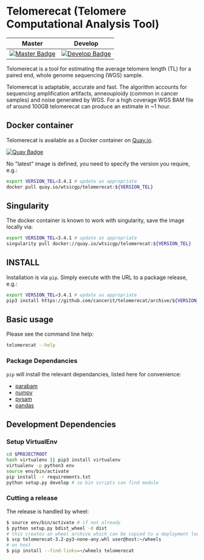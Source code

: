 # Telomerecat (Telomere Computational Analysis Tool)

| Master                                        | Develop                                         |
| --------------------------------------------- | ----------------------------------------------- |
| [![Master Badge][travis-master]][travis-base] | [![Develop Badge][travis-develop]][travis-base] |

Telomerecat is a tool for estimating the average telomere length (TL) for a paired end, whole genome sequencing (WGS) sample.

Telomerecat is adaptable, accurate and fast. The algorithm accounts for sequencing amplification artifacts, anneouploidy (common in cancer samples) and noise generated by WGS. For a high coverage WGS BAM file of around 100GB telomerecat can produce an estimate in ~1 hour.

## Docker container

Telomerecat is available as a Docker container on [Quay.io][quay-repo].

[![Quay Badge][quay-status]][quay-repo]

No "latest" image is defined, you need to specify the version you require, e.g.:

```bash
export VERSION_TEL=3.4.1 # update as appropriate
docker pull quay.io/wtsicgp/telomerecat:${VERSION_TEL}
```

## Singularity

The docker container is known to work with singularity, save the image locally via:

```bash
export VERSION_TEL=3.4.1 # update as appropriate
singularity pull docker://quay.io/wtsicgp/telomerecat:${VERSION_TEL}
```

## INSTALL

Installation is via `pip`.  Simply execute with the URL to a package release, e.g.:

```bash
export VERSION_TEL=3.4.1 # update as appropriate
pip3 install https://github.com/cancerit/telomerecat/archive/${VERSION_TEL}.tar.gz
```

## Basic usage

Please see the command line help:

```bash
telomerecat --help
```

### Package Dependancies

`pip` will install the relevant dependancies, listed here for convenience:

* [parabam](https://github.com/cancerit/parabam)
* [numpy](https://numpy.org/)
* [pysam](https://www.scipy.org/)
* [pandas](https://pandas.pydata.org/)

## Development Dependencies

### Setup VirtualEnv

```bash
cd $PROJECTROOT
hash virtualenv || pip3 install virtualenv
virtualenv -p python3 env
source env/bin/activate
pip install -r requirements.txt
python setup.py develop # so bin scripts can find module
```

### Cutting a release

The release is handled by wheel:

```bash
$ source env/bin/activate # if not already
$ python setup.py bdist_wheel -d dist
# this creates an wheel archive which can be copied to a deployment location, e.g.
$ scp telomerecat-3.2-py3-none-any.whl user@host:~/wheels
# on host
$ pip install --find-links=~/wheels telomerecat
```

<!-- Travis -->
[travis-base]: https://travis-ci.org/cancerit/telomerecat
[travis-master]: https://travis-ci.org/cancerit/telomerecat.svg?branch=master
[travis-develop]: https://travis-ci.org/cancerit/telomerecat.svg?branch=develop

<!-- Quay.io -->
[quay-status]: https://quay.io/repository/wtsicgp/telomerecat/status
[quay-repo]: https://quay.io/repository/wtsicgp/telomerecat
[quay-builds]: https://quay.io/repository/wtsicgp/telomerecat?tab=builds
